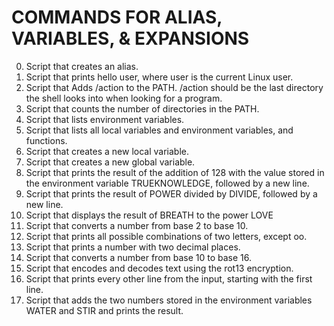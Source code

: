 # COMMANDS FOR ALIAS, VARIABLES, & EXPANSIONS
0. Script that creates an alias.
1. Script that prints hello user, where user is the current Linux user.
2. Script that Adds /action to the PATH. /action should be the last directory the shell looks into when looking for a program.
3. Script that counts the number of directories in the PATH.
4. Script that lists environment variables.
5. Script that lists all local variables and environment variables, and functions.
6. Script that creates a new local variable.
7. Script that creates a new global variable.
8. Script that prints the result of the addition of 128 with the value stored in the environment variable TRUEKNOWLEDGE, followed by a new line.
9. Script that prints the result of POWER divided by DIVIDE, followed by a new line.
10. Script that displays the result of BREATH to the power LOVE
11. Script that converts a number from base 2 to base 10.
12. Script that prints all possible combinations of two letters, except oo.
13. Script that prints a number with two decimal places.
100. Script that converts a number from base 10 to base 16.
101. Script that encodes and decodes text using the rot13 encryption.
102. Script that prints every other line from the input, starting with the first line.
103. Script that adds the two numbers stored in the environment variables WATER and STIR and prints the result.
